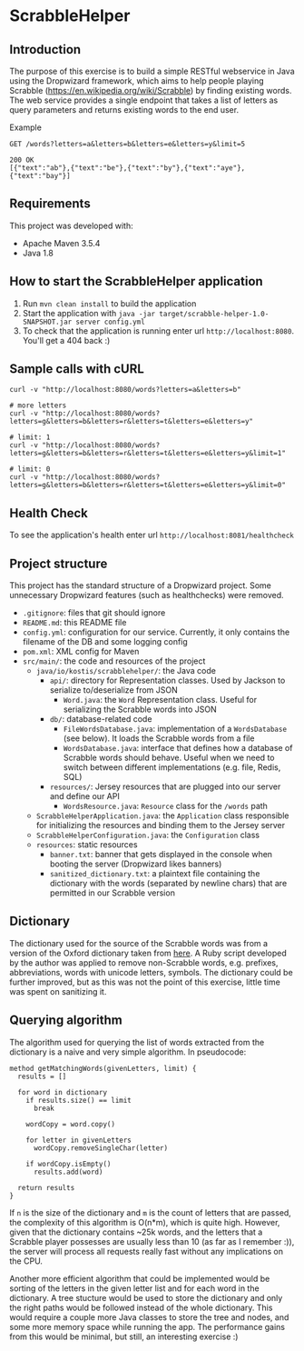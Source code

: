 # ScrabbleHelper

Introduction
---
The purpose of this exercise is to build a simple RESTful webservice in Java using the Dropwizard framework, 
which aims to help people playing Scrabble (https://en.wikipedia.org/wiki/Scrabble) by finding existing words.
The web service provides a single endpoint that takes a list of letters as query parameters and returns existing words to the end user.

Example
```
GET /words?letters=a&letters=b&letters=e&letters=y&limit=5

200 OK
[{"text":"ab"},{"text":"be"},{"text":"by"},{"text":"aye"},{"text":"bay"}]
```


Requirements
---

This project was developed with:

- Apache Maven 3.5.4
- Java 1.8


How to start the ScrabbleHelper application
---

1. Run `mvn clean install` to build the application
1. Start the application with `java -jar target/scrabble-helper-1.0-SNAPSHOT.jar server config.yml`
1. To check that the application is running enter url `http://localhost:8080`. You'll get a 404 back :)


Sample calls with cURL
---
```
curl -v "http://localhost:8080/words?letters=a&letters=b"

# more letters
curl -v "http://localhost:8080/words?letters=g&letters=b&letters=r&letters=t&letters=e&letters=y"

# limit: 1
curl -v "http://localhost:8080/words?letters=g&letters=b&letters=r&letters=t&letters=e&letters=y&limit=1"

# limit: 0
curl -v "http://localhost:8080/words?letters=g&letters=b&letters=r&letters=t&letters=e&letters=y&limit=0"
```


Health Check
---
To see the application's health enter url `http://localhost:8081/healthcheck`


Project structure
---
This project has the standard structure of a Dropwizard project. Some unnecessary Dropwizard features (such as healthchecks) were removed.

- `.gitignore`: files that git should ignore
- `README.md`: this README file
- `config.yml`: configuration for our service. Currently, it only contains the filename of the DB and some logging config
- `pom.xml`: XML config for Maven
- `src/main/`: the code and resources of the project
    - `java/io/kostis/scrabblehelper/`: the Java code
        - `api/`: directory for Representation classes. Used by Jackson to serialize to/deserialize from JSON
            - `Word.java`: the `Word` Representation class. Useful for serializing the Scrabble words into JSON
        - `db/`: database-related code
            - `FileWordsDatabase.java`: implementation of a `WordsDatabase` (see below). It loads the Scrabble words from a file
            - `WordsDatabase.java`: interface that defines how a database of Scrabble words should behave. Useful when we need to switch between different implementations (e.g. file, Redis, SQL)
        - `resources/`: Jersey resources that are plugged into our server and define our API
            - `WordsResource.java`: `Resource` class for the `/words` path
    - `ScrabbleHelperApplication.java`: the `Application` class responsible for initializing the resources and binding them to the Jersey server
    - `ScrabbleHelperConfiguration.java`: the `Configuration` class
    - `resources`: static resources
        - `banner.txt`: banner that gets displayed in the console when booting the server (Dropwizard likes banners)
        - `sanitized_dictionary.txt`: a plaintext file containing the dictionary with the words (separated by newline chars) that are permitted in our Scrabble version


Dictionary
---
The dictionary used for the source of the Scrabble words was from a version of the Oxford dictionary taken from [here](https://sites.google.com/a/vhhscougars.org/johnsearch/searchindex/oxford-english-dictionary). A Ruby script developed by the author was applied to remove non-Scrabble words, e.g. prefixes, abbreviations, words with unicode letters, symbols. The dictionary could be further improved, but as this was not the point of this exercise, little time was spent on sanitizing it. 


Querying algorithm
---
The algorithm used for querying the list of words extracted from the dictionary is a naive and very simple algorithm. In pseudocode:

```
method getMatchingWords(givenLetters, limit) {
  results = []
  
  for word in dictionary
    if results.size() == limit
      break
      
    wordCopy = word.copy()
    
    for letter in givenLetters
      wordCopy.removeSingleChar(letter)
      
    if wordCopy.isEmpty()
      results.add(word)
      
  return results
}
```

If `n` is the size of the dictionary and `m` is the count of letters that are passed, the complexity of this algorithm is O(n*m), which is quite high. However, given that the dictionary contains ~25k words, and the letters that a Scrabble player possesses are usually less than 10 (as far as I remember :)), the server will process all requests really fast without any implications on the CPU. 

Another more efficient algorithm that could be implemented would be sorting of the letters in the given letter list and for each word in the dictionary. A tree stucture would be used to store the dictionary and only the right paths would be followed instead of the whole dictionary. This would require a couple more Java classes to store the tree and nodes, and some more memory space while running the app. The performance gains from this would be minimal, but still, an interesting exercise :) 
